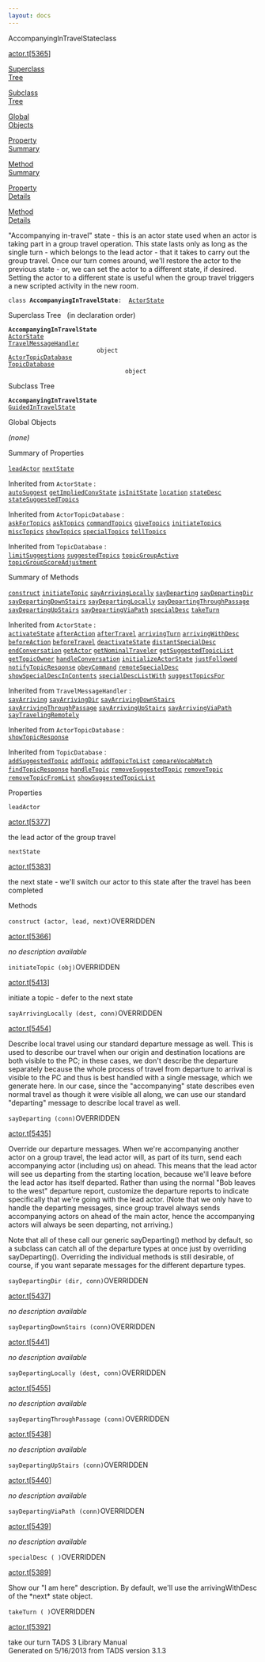 ```yaml
---
layout: docs
---
```

<span class="title">AccompanyingInTravelState</span><span class="type">class</span>

[actor.t](../file/actor.t.html)\[[5365](../source/actor.t.html#5365)\]

[Superclass  
Tree](#_SuperClassTree_)

[Subclass  
Tree](#_SubClassTree_)

[Global  
Objects](#_ObjectSummary_)

[Property  
Summary](#_PropSummary_)

[Method  
Summary](#_MethodSummary_)

[Property  
Details](#_Properties_)

[Method  
Details](#_Methods_)



"Accompanying in-travel" state - this is an actor state used when an
actor is taking part in a group travel operation. This state lasts only
as long as the single turn - which belongs to the lead actor - that it
takes to carry out the group travel. Once our turn comes around, we'll
restore the actor to the previous state - or, we can set the actor to a
different state, if desired. Setting the actor to a different state is
useful when the group travel triggers a new scripted activity in the new
room.

`class `**`AccompanyingInTravelState`**` :   `[`ActorState`](../object/ActorState.html)



<span id="_SuperClassTree_"></span>



<span class="hdln">Superclass Tree</span>   (in declaration order)



**`AccompanyingInTravelState`**  
[`ActorState`](../object/ActorState.html)  
[`TravelMessageHandler`](../object/TravelMessageHandler.html)  
`                         object`  
[`ActorTopicDatabase`](../object/ActorTopicDatabase.html)  
[`TopicDatabase`](../object/TopicDatabase.html)  
`                                 object`  
<span id="_SubClassTree_"></span>



<span class="hdln">Subclass Tree</span>  



**`AccompanyingInTravelState`**  
[`GuidedInTravelState`](../object/GuidedInTravelState.html)  
<span id="_ObjectSummary_"></span>



<span class="hdln">Global Objects</span>  



*(none)* <span id="_PropSummary_"></span>



<span class="hdln">Summary of Properties</span>  



[`leadActor`](#leadActor) [`nextState`](#nextState)

Inherited from `ActorState` :  
[`autoSuggest`](../object/ActorState.html#autoSuggest) [`getImpliedConvState`](../object/ActorState.html#getImpliedConvState) [`isInitState`](../object/ActorState.html#isInitState) [`location`](../object/ActorState.html#location) [`stateDesc`](../object/ActorState.html#stateDesc) [`stateSuggestedTopics`](../object/ActorState.html#stateSuggestedTopics)



Inherited from `ActorTopicDatabase` :  
[`askForTopics`](../object/ActorTopicDatabase.html#askForTopics) [`askTopics`](../object/ActorTopicDatabase.html#askTopics) [`commandTopics`](../object/ActorTopicDatabase.html#commandTopics) [`giveTopics`](../object/ActorTopicDatabase.html#giveTopics) [`initiateTopics`](../object/ActorTopicDatabase.html#initiateTopics) [`miscTopics`](../object/ActorTopicDatabase.html#miscTopics) [`showTopics`](../object/ActorTopicDatabase.html#showTopics) [`specialTopics`](../object/ActorTopicDatabase.html#specialTopics) [`tellTopics`](../object/ActorTopicDatabase.html#tellTopics)

Inherited from `TopicDatabase` :  
[`limitSuggestions`](../object/TopicDatabase.html#limitSuggestions) [`suggestedTopics`](../object/TopicDatabase.html#suggestedTopics) [`topicGroupActive`](../object/TopicDatabase.html#topicGroupActive) [`topicGroupScoreAdjustment`](../object/TopicDatabase.html#topicGroupScoreAdjustment)

<span id="_MethodSummary_"></span>



<span class="hdln">Summary of Methods</span>  



[`construct`](#construct) [`initiateTopic`](#initiateTopic) [`sayArrivingLocally`](#sayArrivingLocally) [`sayDeparting`](#sayDeparting) [`sayDepartingDir`](#sayDepartingDir) [`sayDepartingDownStairs`](#sayDepartingDownStairs) [`sayDepartingLocally`](#sayDepartingLocally) [`sayDepartingThroughPassage`](#sayDepartingThroughPassage) [`sayDepartingUpStairs`](#sayDepartingUpStairs) [`sayDepartingViaPath`](#sayDepartingViaPath) [`specialDesc`](#specialDesc) [`takeTurn`](#takeTurn)

Inherited from `ActorState` :  
[`activateState`](../object/ActorState.html#activateState) [`afterAction`](../object/ActorState.html#afterAction) [`afterTravel`](../object/ActorState.html#afterTravel) [`arrivingTurn`](../object/ActorState.html#arrivingTurn) [`arrivingWithDesc`](../object/ActorState.html#arrivingWithDesc) [`beforeAction`](../object/ActorState.html#beforeAction) [`beforeTravel`](../object/ActorState.html#beforeTravel) [`deactivateState`](../object/ActorState.html#deactivateState) [`distantSpecialDesc`](../object/ActorState.html#distantSpecialDesc) [`endConversation`](../object/ActorState.html#endConversation) [`getActor`](../object/ActorState.html#getActor) [`getNominalTraveler`](../object/ActorState.html#getNominalTraveler) [`getSuggestedTopicList`](../object/ActorState.html#getSuggestedTopicList) [`getTopicOwner`](../object/ActorState.html#getTopicOwner) [`handleConversation`](../object/ActorState.html#handleConversation) [`initializeActorState`](../object/ActorState.html#initializeActorState) [`justFollowed`](../object/ActorState.html#justFollowed) [`notifyTopicResponse`](../object/ActorState.html#notifyTopicResponse) [`obeyCommand`](../object/ActorState.html#obeyCommand) [`remoteSpecialDesc`](../object/ActorState.html#remoteSpecialDesc) [`showSpecialDescInContents`](../object/ActorState.html#showSpecialDescInContents) [`specialDescListWith`](../object/ActorState.html#specialDescListWith) [`suggestTopicsFor`](../object/ActorState.html#suggestTopicsFor)

Inherited from `TravelMessageHandler` :  
[`sayArriving`](../object/TravelMessageHandler.html#sayArriving) [`sayArrivingDir`](../object/TravelMessageHandler.html#sayArrivingDir) [`sayArrivingDownStairs`](../object/TravelMessageHandler.html#sayArrivingDownStairs) [`sayArrivingThroughPassage`](../object/TravelMessageHandler.html#sayArrivingThroughPassage) [`sayArrivingUpStairs`](../object/TravelMessageHandler.html#sayArrivingUpStairs) [`sayArrivingViaPath`](../object/TravelMessageHandler.html#sayArrivingViaPath) [`sayTravelingRemotely`](../object/TravelMessageHandler.html#sayTravelingRemotely)

Inherited from `ActorTopicDatabase` :  
[`showTopicResponse`](../object/ActorTopicDatabase.html#showTopicResponse)

Inherited from `TopicDatabase` :  
[`addSuggestedTopic`](../object/TopicDatabase.html#addSuggestedTopic) [`addTopic`](../object/TopicDatabase.html#addTopic) [`addTopicToList`](../object/TopicDatabase.html#addTopicToList) [`compareVocabMatch`](../object/TopicDatabase.html#compareVocabMatch) [`findTopicResponse`](../object/TopicDatabase.html#findTopicResponse) [`handleTopic`](../object/TopicDatabase.html#handleTopic) [`removeSuggestedTopic`](../object/TopicDatabase.html#removeSuggestedTopic) [`removeTopic`](../object/TopicDatabase.html#removeTopic) [`removeTopicFromList`](../object/TopicDatabase.html#removeTopicFromList) [`showSuggestedTopicList`](../object/TopicDatabase.html#showSuggestedTopicList)

<span id="_Properties_"></span>



<span class="hdln">Properties</span>  



<span id="leadActor"></span>

`leadActor`

[actor.t](../file/actor.t.html)\[[5377](../source/actor.t.html#5377)\]



the lead actor of the group travel



<span id="nextState"></span>

`nextState`

[actor.t](../file/actor.t.html)\[[5383](../source/actor.t.html#5383)\]



the next state - we'll switch our actor to this state after the travel
has been completed



<span id="_Methods_"></span>



<span class="hdln">Methods</span>  



<span id="construct"></span>

`construct (actor, lead, next)`<span class="rem">OVERRIDDEN</span>

[actor.t](../file/actor.t.html)\[[5366](../source/actor.t.html#5366)\]



*no description available*



<span id="initiateTopic"></span>

`initiateTopic (obj)`<span class="rem">OVERRIDDEN</span>

[actor.t](../file/actor.t.html)\[[5413](../source/actor.t.html#5413)\]



initiate a topic - defer to the next state



<span id="sayArrivingLocally"></span>

`sayArrivingLocally (dest, conn)`<span class="rem">OVERRIDDEN</span>

[actor.t](../file/actor.t.html)\[[5454](../source/actor.t.html#5454)\]



Describe local travel using our standard departure message as well. This
is used to describe our travel when our origin and destination locations
are both visible to the PC; in these cases, we don't describe the
departure separately because the whole process of travel from departure
to arrival is visible to the PC and thus is best handled with a single
message, which we generate here. In our case, since the "accompanying"
state describes even normal travel as though it were visible all along,
we can use our standard "departing" message to describe local travel as
well.



<span id="sayDeparting"></span>

`sayDeparting (conn)`<span class="rem">OVERRIDDEN</span>

[actor.t](../file/actor.t.html)\[[5435](../source/actor.t.html#5435)\]



Override our departure messages. When we're accompanying another actor
on a group travel, the lead actor will, as part of its turn, send each
accompanying actor (including us) on ahead. This means that the lead
actor will see us departing from the starting location, because we'll
leave before the lead actor has itself departed. Rather than using the
normal "Bob leaves to the west" departure report, customize the
departure reports to indicate specifically that we're going with the
lead actor. (Note that we only have to handle the departing messages,
since group travel always sends accompanying actors on ahead of the main
actor, hence the accompanying actors will always be seen departing, not
arriving.)

Note that all of these call our generic sayDeparting() method by
default, so a subclass can catch all of the departure types at once just
by overriding sayDeparting(). Overriding the individual methods is still
desirable, of course, if you want separate messages for the different
departure types.



<span id="sayDepartingDir"></span>

`sayDepartingDir (dir, conn)`<span class="rem">OVERRIDDEN</span>

[actor.t](../file/actor.t.html)\[[5437](../source/actor.t.html#5437)\]



*no description available*



<span id="sayDepartingDownStairs"></span>

`sayDepartingDownStairs (conn)`<span class="rem">OVERRIDDEN</span>

[actor.t](../file/actor.t.html)\[[5441](../source/actor.t.html#5441)\]



*no description available*



<span id="sayDepartingLocally"></span>

`sayDepartingLocally (dest, conn)`<span class="rem">OVERRIDDEN</span>

[actor.t](../file/actor.t.html)\[[5455](../source/actor.t.html#5455)\]



*no description available*



<span id="sayDepartingThroughPassage"></span>

`sayDepartingThroughPassage (conn)`<span class="rem">OVERRIDDEN</span>

[actor.t](../file/actor.t.html)\[[5438](../source/actor.t.html#5438)\]



*no description available*



<span id="sayDepartingUpStairs"></span>

`sayDepartingUpStairs (conn)`<span class="rem">OVERRIDDEN</span>

[actor.t](../file/actor.t.html)\[[5440](../source/actor.t.html#5440)\]



*no description available*



<span id="sayDepartingViaPath"></span>

`sayDepartingViaPath (conn)`<span class="rem">OVERRIDDEN</span>

[actor.t](../file/actor.t.html)\[[5439](../source/actor.t.html#5439)\]



*no description available*



<span id="specialDesc"></span>

`specialDesc ( )`<span class="rem">OVERRIDDEN</span>

[actor.t](../file/actor.t.html)\[[5389](../source/actor.t.html#5389)\]



Show our "I am here" description. By default, we'll use the
arrivingWithDesc of the \*next\* state object.



<span id="takeTurn"></span>

`takeTurn ( )`<span class="rem">OVERRIDDEN</span>

[actor.t](../file/actor.t.html)\[[5392](../source/actor.t.html#5392)\]



take our turn
TADS 3 Library Manual  
Generated on 5/16/2013 from TADS version 3.1.3



